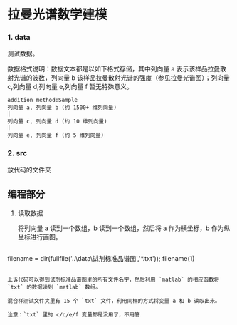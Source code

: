 # 拉曼光谱数学建模
### 1. data 

测试数据。

数据格式说明：数据文本都是以如下格式存储，其中列向量 a 表示该样品拉曼散射光谱的波数，列向量
b 该样品拉曼散射光谱的强度（参见拉曼光谱图）；列向量 c,列向量 d,列向量 e,列向量 f 暂无特殊意义。

```
addition method:Sample
列向量 a, 列向量 b (约 1500+ 维列向量)
|
列向量 c, 列向量 d (约 10 维列向量)
|
列向量 e, 列向量 f (约 5 维列向量)
```

### 2. src

放代码的文件夹

## 编程部分

1. 读取数据

   将列向量 a 读到一个数组，b 读到一个数组，然后将 a 作为横坐标，b 作为纵坐标进行画图。

   ```matlab
filename = dir(fullfile('..\data\试剂标准品谱图','*.txt'));
   filename(1)
   ```
   
   上诉代码可以得到试剂标准品谱图里的所有文件名字，然后利用 `matlab` 的相应函数将 `txt` 的数据读到 `matlab` 数组。

   混合样测试文件夹里有 15 个 `txt` 文件，利用同样的方式将变量 a 和 b 读取出来。
   
   注意：`txt` 里的 c/d/e/f 变量都是没用了，不用管


